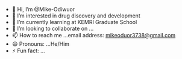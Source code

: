 - 👋 Hi, I’m @Mike-Odiwuor
- 👀 I’m interested in drug discovery and development
- 🌱 I’m currently learning at KEMRI Graduate School
- 💞️ I’m looking to collaborate on ...
- 📫 How to reach me ...email address: mikeoduor3738@gmail.com
- 😄 Pronouns: ...He/Him
- ⚡ Fun fact: ...

<!---
Mike-Odiwuor/Mike-Odiwuor is a ✨ special ✨ repository because its `README.md` (this file) appears on your GitHub profile.
You can click the Preview link to take a look at your changes.
--->
